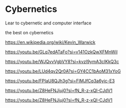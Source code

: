 # Cybernetics
Lear to cybernetic and computer interface

the best on cybernetics


https://en.wikipedia.org/wiki/Kevin_Warwick


https://youtu.be/GLq7edATaFo?si=v141OzkQwXFMnWiI



https://youtu.be/WJQvvVgbVY8?si=kvzl9ymA3cIKkQ3c



https://youtu.be/LUd4qv2Qr0A?si=GY4CC1bAoM31xYoG


https://youtu.be/FPIaU8QJh3g?si=FIMJfCq3a6yic-E3

https://youtu.be/Z8HeFNJjuj0?si=fN_R-z-xQI-CJdV1

https://youtu.be/Z8HeFNJjuj0?si=fN_R-z-xQI-CJdV1


